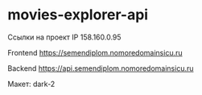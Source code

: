 # movies-explorer-api
Ссылки на проект
IP 158.160.0.95

Frontend https://semendiplom.nomoredomainsicu.ru

Backend https://api.semendiplom.nomoredomainsicu.ru

Макет: dark-2
